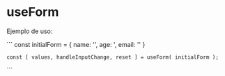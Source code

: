 # useForm

Ejemplo de uso: 

´´´
    const initialForm = {
        name: '',
        age: ',
        email: ''
    }
    
    const [ values, handleInputChange, reset ] = useForm( initialForm );
´´´